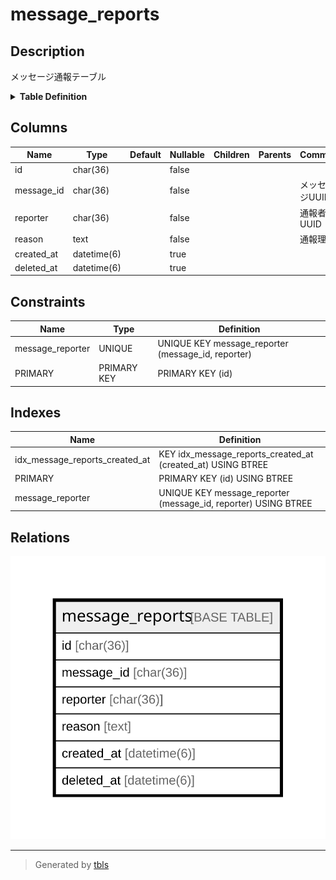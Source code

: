 # message_reports

## Description

メッセージ通報テーブル

<details>
<summary><strong>Table Definition</strong></summary>

```sql
CREATE TABLE `message_reports` (
  `id` char(36) NOT NULL,
  `message_id` char(36) NOT NULL,
  `reporter` char(36) NOT NULL,
  `reason` text CHARACTER SET utf8mb4 COLLATE utf8mb4_bin NOT NULL,
  `created_at` datetime(6) DEFAULT NULL,
  `deleted_at` datetime(6) DEFAULT NULL,
  PRIMARY KEY (`id`),
  UNIQUE KEY `message_reporter` (`message_id`,`reporter`),
  KEY `idx_message_reports_created_at` (`created_at`)
) ENGINE=InnoDB DEFAULT CHARSET=utf8mb4
```

</details>

## Columns

| Name | Type | Default | Nullable | Children | Parents | Comment |
| ---- | ---- | ------- | -------- | -------- | ------- | ------- |
| id | char(36) |  | false |  |  |  |
| message_id | char(36) |  | false |  |  | メッセージUUID |
| reporter | char(36) |  | false |  |  | 通報者UUID |
| reason | text |  | false |  |  | 通報理由 |
| created_at | datetime(6) |  | true |  |  |  |
| deleted_at | datetime(6) |  | true |  |  |  |

## Constraints

| Name | Type | Definition |
| ---- | ---- | ---------- |
| message_reporter | UNIQUE | UNIQUE KEY message_reporter (message_id, reporter) |
| PRIMARY | PRIMARY KEY | PRIMARY KEY (id) |

## Indexes

| Name | Definition |
| ---- | ---------- |
| idx_message_reports_created_at | KEY idx_message_reports_created_at (created_at) USING BTREE |
| PRIMARY | PRIMARY KEY (id) USING BTREE |
| message_reporter | UNIQUE KEY message_reporter (message_id, reporter) USING BTREE |

## Relations

![er](message_reports.svg)

---

> Generated by [tbls](https://github.com/k1LoW/tbls)
